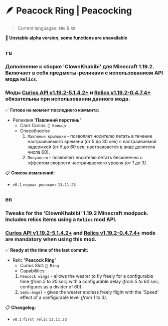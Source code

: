 # 🪶 Peacock Ring | Peacocking
> Current languages: `ENG` & `RU`

**🚨 Unstable alpha version, some functions are unavailable**

## `ru`
### Дополнение к сборке 'ClownKhabibi' для Minecraft 1.19.2. Включает в себя предметы-реликвии с использованием API мода `Relics`.

### Моды [Curios API v1.19.2-5.1.4.2+](https://www.curseforge.com/minecraft/mc-mods/curios) и [Relics v1.19.2-0.4.7.4+](https://www.curseforge.com/minecraft/mc-mods/relics-mod) обязательны при использовании данного мода.

✅ **Готово на момент последнего коммита:**
- Реликвия **'Павлиний перстень'**
   - Слот Curios: `💍 Кольцо`
   - Способности:
     1) `Павлиньи крылышки` - позволяет носителю летать в течение настраиваемого времени (от 5 до 30 сек) с настраиваемой задержкой (_от 5 до 60 сек_; настраивается в виде делителя числа 60).
     2) `Полуангел` - позволяет носителю летать бесконечно с эффектом скорости настраиваемого уровня _(от 1 до 3)_.

📋 **Список изменений:**

- `v0.1` `первая реликвия` `13.11.23`

## `en`
### Tweaks for the 'ClownKhabibi' 1.19.2 Minecraft modpack. Includes relics items using a `Relics` mod API.

### [Curios API v1.19.2-5.1.4.2+](https://www.curseforge.com/minecraft/mc-mods/curios) and [Relics v1.19.2-0.4.7.4+](https://www.curseforge.com/minecraft/mc-mods/relics-mod) mods are mandatory when using this mod.

✅ **Ready at the time of the last commit:**
- Relic **'Peacock Ring'**
   - Curios Slot: `💍 Ring`
   - Capabilities:
   1) `Peacock wings` - allows the wearer to fly freely for a configurable time _(from 5 to 30 sec)_ with a configurable delay (_from 5 to 60 sec_; configures as a divider of 60).
   2) `Semi-angel` - gives the wearer endless freely flight with the 'Speed' effect of a configurable level _(from 1 to 3)_.

📋 **Changelog:**

- `v0.1` `first relic` `13.11.23`
